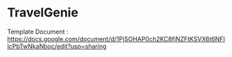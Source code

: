 # TravelGenie

Template Document : https://docs.google.com/document/d/1PjSOHAP0ch2KC8fjNZFtKSVX6t6NFIIcPbTwNkaNboc/edit?usp=sharing
